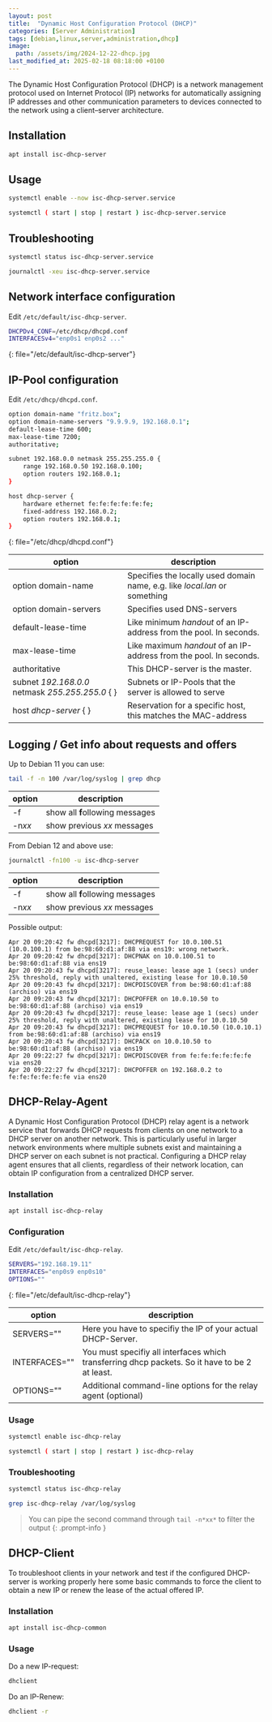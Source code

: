 ```yaml
---
layout: post
title:  "Dynamic Host Configuration Protocol (DHCP)"
categories: [Server Administration]
tags: [debian,linux,server,administration,dhcp]
image:
  path: /assets/img/2024-12-22-dhcp.jpg
last_modified_at: 2025-02-18 08:18:00 +0100
---
```

The Dynamic Host Configuration Protocol (DHCP) is a network management protocol used on Internet Protocol (IP) networks for automatically assigning IP addresses and other communication parameters to devices connected to the network using a client–server architecture.

## Installation
```bash
apt install isc-dhcp-server
```

## Usage
```bash
systemctl enable --now isc-dhcp-server.service
```
```bash
systemctl ( start | stop | restart ) isc-dhcp-server.service
```

## Troubleshooting
```bash
systemctl status isc-dhcp-server.service
```
```bash
journalctl -xeu isc-dhcp-server.service
```

## Network interface configuration
Edit `/etc/default/isc-dhcp-server`.
```bash
DHCPDv4_CONF=/etc/dhcp/dhcpd.conf
INTERFACESv4="enp0s1 enp0s2 ..."
```
{: file="/etc/default/isc-dhcp-server"}

## IP-Pool configuration
Edit `/etc/dhcp/dhcpd.conf`.
```bash
option domain-name "fritz.box";
option domain-name-servers "9.9.9.9, 192.168.0.1";
default-lease-time 600;
max-lease-time 7200;
authoritative;

subnet 192.168.0.0 netmask 255.255.255.0 {
    range 192.168.0.50 192.168.0.100;
    option routers 192.168.0.1;
}

host dhcp-server {
    hardware ethernet fe:fe:fe:fe:fe:fe;
    fixed-address 192.168.0.2;
    option routers 192.168.0.1;
}
```
{: file="/etc/dhcp/dhcpd.conf"}

| option | description |
| --- | --- |
| option domain-name | Specifies the locally used domain name, e.g. like *local.lan* or something |
| option domain-servers | Specifies used DNS-servers |
| default-lease-time | Like minimum *handout* of an IP-address from the pool. In seconds. |
| max-lease-time | Like maximum *handout* of an IP-address from the pool. In seconds. |
| authoritative | This DHCP-server is the master. |
| subnet *192.168.0.0* netmask *255.255.255.0* { } | Subnets or IP-Pools that the server is allowed to serve |
| host *dhcp-server* { } | Reservation for a specific host, this matches the MAC-address |

## Logging / Get info about requests and offers
Up to Debian 11 you can use:
```bash
tail -f -n 100 /var/log/syslog | grep dhcp
```

| option | description |
| --- | --- |
| -f | show all **f**ollowing messages |
| -n*xx* | show previous *xx* messages |

From Debian 12 and above use:
```bash
journalctl -fn100 -u isc-dhcp-server
```

| option | description |
| --- | --- |
| -f | show all **f**ollowing messages |
| -n*xx* | show previous *xx* messages |

Possible output:
```terminal
Apr 20 09:20:42 fw dhcpd[3217]: DHCPREQUEST for 10.0.100.51 (10.0.100.1) from be:98:60:d1:af:88 via ens19: wrong network.
Apr 20 09:20:42 fw dhcpd[3217]: DHCPNAK on 10.0.100.51 to be:98:60:d1:af:88 via ens19
Apr 20 09:20:43 fw dhcpd[3217]: reuse_lease: lease age 1 (secs) under 25% threshold, reply with unaltered, existing lease for 10.0.10.50
Apr 20 09:20:43 fw dhcpd[3217]: DHCPDISCOVER from be:98:60:d1:af:88 (archiso) via ens19
Apr 20 09:20:43 fw dhcpd[3217]: DHCPOFFER on 10.0.10.50 to be:98:60:d1:af:88 (archiso) via ens19
Apr 20 09:20:43 fw dhcpd[3217]: reuse_lease: lease age 1 (secs) under 25% threshold, reply with unaltered, existing lease for 10.0.10.50
Apr 20 09:20:43 fw dhcpd[3217]: DHCPREQUEST for 10.0.10.50 (10.0.10.1) from be:98:60:d1:af:88 (archiso) via ens19
Apr 20 09:20:43 fw dhcpd[3217]: DHCPACK on 10.0.10.50 to be:98:60:d1:af:88 (archiso) via ens19
Apr 20 09:22:27 fw dhcpd[3217]: DHCPDISCOVER from fe:fe:fe:fe:fe:fe via ens20
Apr 20 09:22:27 fw dhcpd[3217]: DHCPOFFER on 192.168.0.2 to fe:fe:fe:fe:fe:fe via ens20
```
## DHCP-Relay-Agent
A Dynamic Host Configuration Protocol (DHCP) relay agent is a network service that forwards DHCP requests from clients on one network to a DHCP server on another network. This is particularly useful in larger network environments where multiple subnets exist and maintaining a DHCP server on each subnet is not practical. Configuring a DHCP relay agent ensures that all clients, regardless of their network location, can obtain IP configuration from a centralized DHCP server.
### Installation
```bash
apt install isc-dhcp-relay
```
### Configuration
Edit `/etc/default/isc-dhcp-relay`.
```bash
SERVERS="192.168.19.11"
INTERFACES="enp0s9 enp0s10"
OPTIONS=""
```
{: file="/etc/default/isc-dhcp-relay"}

| option | description |
| --- | --- |
| SERVERS="" | Here you have to specifiy the IP of your actual DHCP-Server. |
| INTERFACES="" | You must specifiy all interfaces which transferring dhcp packets. So it have to be 2 at least. |
| OPTIONS="" | Additional command-line options for the relay agent (optional) |

### Usage
```bash
systemctl enable isc-dhcp-relay
```
```bash
systemctl ( start | stop | restart ) isc-dhcp-relay
```

### Troubleshooting
```bash
systemctl status isc-dhcp-relay
```
```bash
grep isc-dhcp-relay /var/log/syslog
```
> You can pipe the second command through `tail -n*xx*` to filter the output
{: .prompt-info }

## DHCP-Client
To troubleshoot clients in your network and test if the configured DHCP-server is working properly here some basic commands to force the client to obtain a new IP or renew the lease of the actual offered IP.
### Installation
```bash
apt install isc-dhcp-common
```
### Usage
Do a new IP-request:
```bash
dhclient
```
Do an IP-Renew:
```bash
dhclient -r
```
